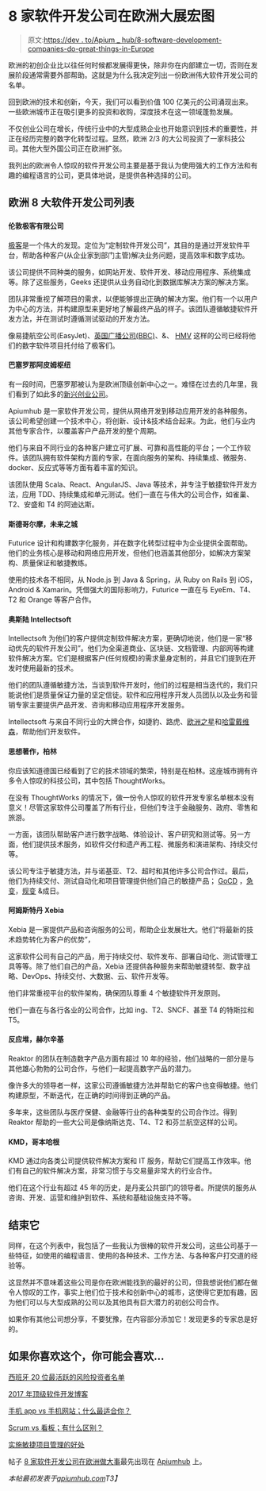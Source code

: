 # 8 家软件开发公司在欧洲大展宏图

> 原文:[https://dev . to/Apium _ hub/8-software-development-companies-do-great-things-in-Europe](https://dev.to/apium_hub/8-software-development-companies-doing-great-things-in-europe)

欧洲的初创企业比以往任何时候都发展得更快，除非你在内部建立一切，否则在发展阶段通常需要外部帮助。这就是为什么我决定列出一份欧洲伟大软件开发公司的名单。

回到欧洲的技术和创新，今天，我们可以看到价值 100 亿美元的公司涌现出来。一些欧洲城市正在吸引更多的投资和收购，深度技术在这一领域蓬勃发展。

不仅创业公司在增长，传统行业中的大型成熟企业也开始意识到技术的重要性，并正在经历完整的数字化转型过程。显然，欧洲 2/3 的大公司投资了一家科技公司。其他大型外国公司正在欧洲扩张。

我列出的欧洲令人惊叹的软件开发公司主要是基于我认为使用强大的工作方法和有趣的编程语言的公司，更具体地说，是提供各种选择的公司。

## [](#%C2%A0)

## [](#a-list-of-8-great-software-development-companies-in-europe)欧洲 8 大软件开发公司列表

### [](#%C2%A0)

#### [](#geeks-ltd-london)伦敦极客有限公司

[极客](https://www.geeks.ltd.uk/)是一个伟大的发现。定位为“定制软件开发公司”，其目的是通过开发软件平台，帮助各种客户(从企业家到部门主管)解决业务问题，提高效率和数字成功。

该公司提供不同种类的服务，如网站开发、软件开发、移动应用程序、系统集成等。除了这些服务，Geeks 还提供从业务自动化到数据库解决方案的解决方案。

团队非常重视了解项目的需求，以便能够提出正确的解决方案。他们有一个以用户为中心的方法，并构建原型来更好地了解最终产品的样子。该团队遵循敏捷软件开发方法，并在测试时遵循测试驱动的开发方法。

像易捷航空公司(EasyJet)、[英国广播公司(BBC)](https://www.geeks.ltd.uk/case-studies/bbc)、&、 [HMV](https://www.geeks.ltd.uk/case-studies/hmv) 这样的公司已经将他们的数字软件项目托付给了极客们。

#### [](#apiumhub-barcelona)巴塞罗那阿皮姆枢纽

有一段时间，巴塞罗那被认为是欧洲顶级创新中心之一。难怪在过去的几年里，我们看到了如此多的[新兴创业公司](https://apiumhub.com/tech-blog-barcelona/promising-startups-in-barcelona/)。

Apiumhub 是一家软件开发公司，提供从网络开发到移动应用开发的各种服务。该公司希望创建一个技术中心，将创新、设计&技术结合起来。为此，他们与业内其他专家合作，以覆盖客户产品开发的整个周期。

他们与来自不同行业的各种客户建立可扩展、可靠和高性能的平台；一个工作软件。该团队拥有软件架构方面的专家，在面向服务的架构、持续集成、微服务、docker、反应式等等方面有着丰富的知识。

该团队使用 Scala、React、AngularJS、Java 等技术，并专注于敏捷软件开发方法，应用 TDD、持续集成和单元测试。他们一直在与伟大的公司合作，如雀巢、T2、安盛和 T4 的阿迪达斯。

#### 斯德哥尔摩，未来之城

Futurice 设计和构建数字化服务，并在数字化转型过程中为企业提供全面帮助。他们的业务核心是移动和网络应用开发，但他们也涵盖其他部分，如解决方案架构、质量保证和敏捷教练。

使用的技术各不相同，从 Node.js 到 Java & Spring，从 Ruby on Rails 到 iOS，Android & Xamarin。凭借强大的国际影响力，Futurice 一直在与 EyeEm、T4、T2 和 Orange 等客户合作。

#### [](#intellectsoft-oslo)奥斯陆 Intellectsoft

Intellectsoft 为他们的客户提供定制软件解决方案，更确切地说，他们是一家“移动优先的软件开发公司”。他们为全渠道商业、区块链、文档管理、内部网等构建软件解决方案。它们是根据客户(任何规模)的需求量身定制的，并且它们提到在开发时使用最新的技术。

他们的团队遵循敏捷方法，当谈到软件开发时，他们的过程是相当迭代的，我们只能说他们是质量保证力量的坚定信徒。软件和应用程序开发人员团队以及业务和营销专家主要提供产品开发、咨询和移动应用程序开发服务。

Intellectsoft 与来自不同行业的大牌合作，如捷豹、路虎、[欧洲之星](https://www.intellectsoft.net/cases/eurostar)和[哈雷戴维森](https://www.intellectsoft.net/cases/harley-davidson)，帮助他们开发软件。

#### [](#thoughtworks-berlin)思想著作，柏林

你应该知道德国已经看到了它的技术领域的繁荣，特别是在柏林。这座城市拥有许多令人惊叹的科技公司，其中包括 ThoughtWorks。

在没有 ThoughtWorks 的情况下，做一份令人惊叹的软件开发专家名单根本没有意义！尽管这家软件公司覆盖了所有行业，但他们专注于金融服务、政府、零售和旅游。

一方面，该团队帮助客户进行数字战略、体验设计、客户研究和测试等。另一方面，他们提供技术服务，如软件交付和遗产再工程、微服务和演进架构、持续交付等。

该公司专注于敏捷方法，并与诺基亚、T2、超时和其他许多公司合作过。最后，他们为持续交付、测试自动化和项目管理提供他们自己的敏捷产品； [GoCD](https://www.gocd.org/) ，[急变](https://snap-ci.com/)，[规变](https://getgauge.io/) &成日。

#### [](#xebia-amsterdam)阿姆斯特丹 Xebia

Xebia 是一家提供产品和咨询服务的公司，帮助企业发展壮大。他们“将最新的技术趋势转化为客户的优势”，

这家软件公司有自己的产品，用于持续交付、软件发布、部署自动化、测试管理工具等等。除了他们自己的产品，Xebia 还提供各种服务来帮助敏捷转型、数字战略、DevOps、持续交付、大数据、云、软件开发等。

他们非常重视平台的软件架构，确保团队尊重 4 个敏捷软件开发原则。

他们一直在与各行各业的公司合作，比如 ing、T2、SNCF、甚至 T4 的特斯拉和 T5。

#### [](#reaktor-helsinki)反应堆，赫尔辛基

Reaktor 的团队在制造数字产品方面有超过 10 年的经验，他们战略的一部分是与其他雄心勃勃的公司合作，与他们一起提高数字产品的潜力。

像许多大的领导者一样，这家公司遵循敏捷方法并帮助它的客户也变得敏捷。他们构建原型，不断迭代，在正确的时间得到正确的产品。

多年来，这些团队与医疗保健、金融等行业的各种类型的公司合作过。得到 Reaktor 帮助的一些大公司是像纳斯达克、T4、T2 和芬兰航空这样的公司。

#### [](#kmd-copenhagen)KMD，哥本哈根

KMD 通过向各类公司提供软件解决方案和 IT 服务，帮助它们提高工作效率。他们有自己的软件解决方案，非常习惯于与交易量非常大的行业合作。

他们在这个行业有超过 45 年的历史，是丹麦公共部门的领导者。所提供的服务从咨询、开发、运营和维护到软件、系统和基础设施支持不等。

## [](#to-end-it)结束它

同样，在这个列表中，我包括了一些我认为很棒的软件开发公司，这些公司基于一些特征，如使用的编程语言、使用的各种技术、工作方法、与各种客户打交道的经验等。

这显然并不意味着这些公司是你在欧洲能找到的最好的公司，但我想说他们都在做令人惊叹的工作，事实上他们位于技术和创新中心的城市，这使得它更加有趣，因为他们可以与大型成熟的公司以及其他具有巨大潜力的初创公司合作。

如果你有其他公司想分享，不要犹豫，在内容部分添加它！发现更多的专家总是好的。

## 如果你喜欢这个，你可能会喜欢…

[西班牙 20 位最活跃的风险投资者名单](https://apiumhub.com/tech-blog-barcelona/venture-capital-investors-spain/)

[2017 年顶级软件开发博客](https://apiumhub.com/tech-blog-barcelona/top-software-development-blogs-2017/)

[手机 app vs 手机网站；什么最适合你？](https://apiumhub.com/tech-blog-barcelona/mobile-app-vs-mobile-website/)

[Scrum vs 看板；有什么区别？](https://apiumhub.com/tech-blog-barcelona/scrum-vs-kanban-infographic/)

[实施敏捷项目管理的好处](https://apiumhub.com/tech-blog-barcelona/benefits-of-agile-project-management/)

帖子 [8 家软件开发公司在欧洲做大事](https://apiumhub.com/tech-blog-barcelona/software-development-companies-europe/)最先出现在 [Apiumhub](https://apiumhub.com) 上。

*本帖最初发表于[apiumhub.com](https://apiumhub.com/tech-blog-barcelona/software-development-companies-europe/)T3】*